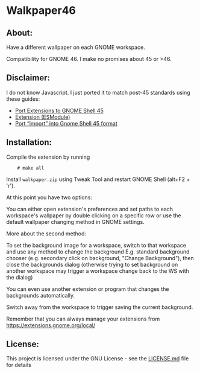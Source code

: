 # Walkpaper46

## About:
Have a different wallpaper on each GNOME workspace.

Compatibility for GNOME 46. I make no promises about 45 or >46. 

## Disclaimer:
I do not know Javascript. I just ported it to match post-45 standards using these guides:

* [Port Extensions to GNOME Shell 45](https://gjs.guide/extensions/upgrading/gnome-shell-45.html)
* [Extension (ESModule)](https://gjs.guide/extensions/topics/extension.html#classes)
* [Port “import” into Gnome Shell 45 format](https://discourse.gnome.org/t/port-import-into-gnome-shell-45-format/16769)

## Installation:
Compile the extension by running
```
    # make all
```
Install `walkpaper.zip` using Tweak Tool and restart GNOME Shell (alt+F2 + 'r').

At this point you have two options:

You can either open extension's preferences and set paths to each workspace's wallpaper by double clicking on a specific row or use the default wallpaper changing method in GNOME settings.

More about the second method:

To set the background image for a workspace, switch to that workspace and use any method to
change the background E.g. standard background chooser (e.g. secondary click on background, "Change Background"),
then close the backgrounds dialog (otherwise trying to set background on another workspace may trigger a workspace
change back to the WS with the dialog)

You can even use another extension or program that changes the backgrounds automatically.

Switch away from the workspace to trigger saving the current background.

Remember that you can always manage your extensions from https://extensions.gnome.org/local/

## License:
This project is licensed under the GNU License - see the [LICENSE.md](LICENSE.md) file for details
